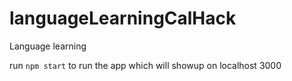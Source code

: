 # languageLearningCalHack
Language learning

run `npm start` to run the app which will showup on localhost 3000
